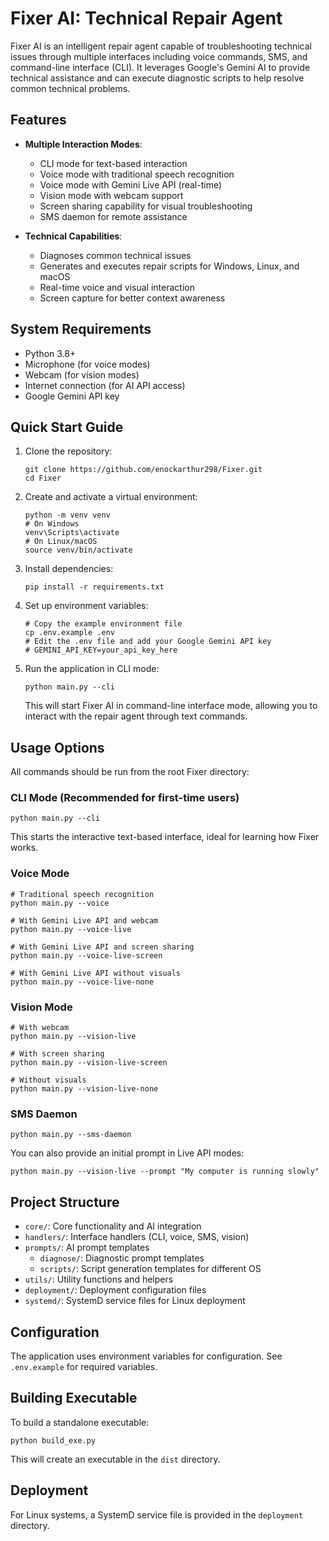 # Fixer AI: Technical Repair Agent

Fixer AI is an intelligent repair agent capable of troubleshooting technical issues through multiple interfaces including voice commands, SMS, and command-line interface (CLI). It leverages Google's Gemini AI to provide technical assistance and can execute diagnostic scripts to help resolve common technical problems.

## Features

- **Multiple Interaction Modes**:
  - CLI mode for text-based interaction
  - Voice mode with traditional speech recognition
  - Voice mode with Gemini Live API (real-time)
  - Vision mode with webcam support
  - Screen sharing capability for visual troubleshooting
  - SMS daemon for remote assistance

- **Technical Capabilities**:
  - Diagnoses common technical issues
  - Generates and executes repair scripts for Windows, Linux, and macOS
  - Real-time voice and visual interaction
  - Screen capture for better context awareness

## System Requirements

- Python 3.8+
- Microphone (for voice modes)
- Webcam (for vision modes)
- Internet connection (for AI API access)
- Google Gemini API key

## Quick Start Guide

1. Clone the repository:
   ```
   git clone https://github.com/enockarthur298/Fixer.git
   cd Fixer
   ```

2. Create and activate a virtual environment:
   ```
   python -m venv venv
   # On Windows
   venv\Scripts\activate
   # On Linux/macOS
   source venv/bin/activate
   ```

3. Install dependencies:
   ```
   pip install -r requirements.txt
   ```

4. Set up environment variables:
   ```
   # Copy the example environment file
   cp .env.example .env
   # Edit the .env file and add your Google Gemini API key
   # GEMINI_API_KEY=your_api_key_here
   ```

5. Run the application in CLI mode:
   ```
   python main.py --cli
   ```
   
   This will start Fixer AI in command-line interface mode, allowing you to interact with the repair agent through text commands.

## Usage Options

All commands should be run from the root Fixer directory:

### CLI Mode (Recommended for first-time users)
```
python main.py --cli
```
This starts the interactive text-based interface, ideal for learning how Fixer works.

### Voice Mode
```
# Traditional speech recognition
python main.py --voice

# With Gemini Live API and webcam
python main.py --voice-live

# With Gemini Live API and screen sharing
python main.py --voice-live-screen

# With Gemini Live API without visuals
python main.py --voice-live-none
```

### Vision Mode
```
# With webcam
python main.py --vision-live

# With screen sharing
python main.py --vision-live-screen

# Without visuals
python main.py --vision-live-none
```

### SMS Daemon
```
python main.py --sms-daemon
```

You can also provide an initial prompt in Live API modes:
```
python main.py --vision-live --prompt "My computer is running slowly"
```

## Project Structure

- `core/`: Core functionality and AI integration
- `handlers/`: Interface handlers (CLI, voice, SMS, vision)
- `prompts/`: AI prompt templates
  - `diagnose/`: Diagnostic prompt templates
  - `scripts/`: Script generation templates for different OS
- `utils/`: Utility functions and helpers
- `deployment/`: Deployment configuration files
- `systemd/`: SystemD service files for Linux deployment

## Configuration

The application uses environment variables for configuration. See `.env.example` for required variables.

## Building Executable

To build a standalone executable:
```
python build_exe.py
```

This will create an executable in the `dist` directory.

## Deployment

For Linux systems, a SystemD service file is provided in the `deployment` directory.